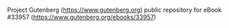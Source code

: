 Project Gutenberg (https://www.gutenberg.org) public repository for eBook #33957 (https://www.gutenberg.org/ebooks/33957)
